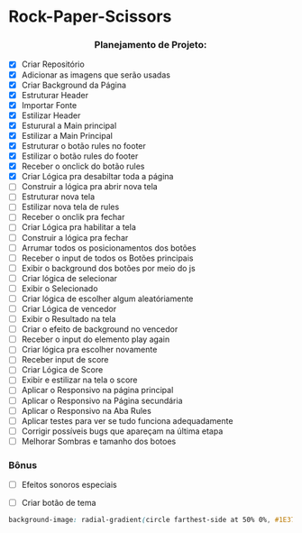 # Rock-Paper-Scissors


<div  align="center">

### Planejamento de Projeto:

</div>

- [X] Criar Repositório
- [X] Adicionar as imagens que serão usadas
- [X] Criar Background da Página
- [X] Estruturar Header
- [X] Importar Fonte
- [X] Estilizar Header
- [X] Esturural a Main principal
- [X] Estilizar a Main Principal
- [X] Estruturar o botão rules no footer
- [X] Estilizar o botão rules do footer
- [X] Receber o onclick do botão rules 
- [X] Criar Lógica pra desabiltar toda a página
- [ ] Construir a lógica pra abrir nova tela
- [ ] Estruturar nova tela
- [ ] Estilizar nova tela de rules
- [ ] Receber o onclik pra fechar
- [ ] Criar Lógica pra habilitar a tela 
- [ ] Construir a lógica pra fechar 
- [ ] Arrumar todos os posicionamentos dos botões
- [ ] Receber o input de todos os Botões principais
- [ ] Exibir o background dos botões por meio do js
- [ ] Criar lógica de selecionar
- [ ] Exibir o Selecionado
- [ ] Criar lógica de escolher algum aleatóriamente
- [ ] Criar Lógica de vencedor
- [ ] Exibir o Resultado na tela
- [ ] Criar o efeito de background no vencedor
- [ ] Receber o input do elemento play again
- [ ] Criar lógica pra escolher novamente
- [ ] Receber input de score
- [ ] Criar Lógica de Score
- [ ] Exibir e estilizar na tela o score
- [ ] Aplicar o Responsivo na página principal
- [ ] Aplicar o Responsivo na Página secundária
- [ ] Aplicar o Responsivo na Aba Rules
- [ ] Aplicar testes para ver se tudo funciona adequadamente
- [ ] Corrigir possíveis bugs que apareçam na última etapa
- [ ] Melhorar Sombras e tamanho dos botoes 

### Bônus

- [ ] Efeitos sonoros especiais
- [ ] Criar botão de tema


~~~~~~css
background-image: radial-gradient(circle farthest-side at 50% 0%, #1E3756 10%, #131637 100%);
~~~~~~